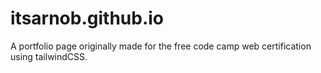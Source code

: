 # itsarnob.github.io

A portfolio page originally made for the free code camp web certification using tailwindCSS.
